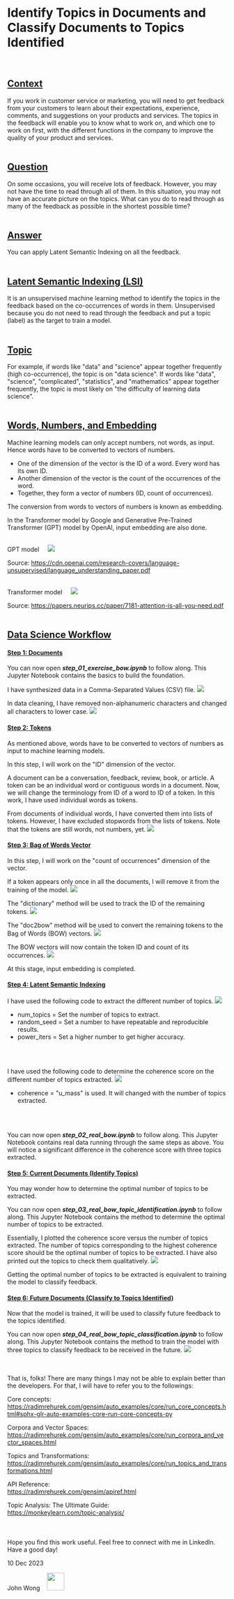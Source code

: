 # **Identify Topics in Documents and Classify Documents to Topics Identified**
<br>

## <u>**Context**</u>

If you work in customer service or marketing, you will need to get feedback from your customers to learn about their expectations, experience, comments, and suggestions on your products and services. The topics in the feedback will enable you to know what to work on, and which one to work on first, with the different functions in the company to improve the quality of your product and services.
<br>
<br>

## <u>**Question**</u>

On some occasions, you will receive lots of feedback. However, you may not have the time to read through all of them. In this situation, you may not have an accurate picture on the topics. What can you do to read through as many of the feedback as possible in the shortest possible time?
<br>
<br>

## <u>**Answer**</u>

You can apply Latent Semantic Indexing on all the feedback.
<br>
<br>

## <u>**Latent Semantic Indexing (LSI)**</u>

It is an unsupervised machine learning method to identify the topics in the feedback based on the co-occurrences of words in them. Unsupervised because you do not need to read through the feedback and put a topic (label) as the target to train a model.
<br>
<br>

## <u>**Topic**</u>

For example, if words like "data" and "science" appear together frequently (high co-occurrence), the topic is on "data science". If words like "data", "science", "complicated", "statistics", and "mathematics" appear together frequently, the topic is most likely on "the difficulty of learning data science".
<br>
<br>

## <u>**Words, Numbers, and Embedding**</u>

Machine learning models can only accept numbers, not words, as input. Hence words have to be converted to vectors of numbers.
* One of the dimension of the vector is the ID of a word. Every word has its own ID.
* Another dimension of the vector is the count of the occurrences of the word.
* Together, they form a vector of numbers (ID, count of occurrences).

The conversion from words to vectors of numbers is known as embedding.

In the Transformer model by Google and Generative Pre-Trained Transformer (GPT) model by OpenAI, input embedding are also done.
<br>
<br>

GPT model &nbsp;&nbsp;&nbsp; <img src='model_gpt.png'>

Source:
https://cdn.openai.com/research-covers/language-unsupervised/language_understanding_paper.pdf
<br>
<br>

Transformer model &nbsp;&nbsp;&nbsp; <img src='model_t.png'>

Source:
https://papers.neurips.cc/paper/7181-attention-is-all-you-need.pdf
<br>
<br>

## <u>**Data Science Workflow**</u>

#### <u>**Step 1: Documents**</u>

You can now open ***step_01_exercise_bow.ipynb*** to follow along. This Jupyter Notebook contains the basics to build the foundation.

I have synthesized data in a Comma-Separated Values (CSV) file.
<img src='step_01a.PNG'>
<br>

In data cleaning, I have removed non-alphanumeric characters and changed all characters to lower case.
<img src='step_01b.PNG'>
<br>

#### <u>**Step 2: Tokens**</u>

As mentioned above, words have to be converted to vectors of numbers as input to machine learning models.

In this step, I will work on the "ID" dimension of the vector.

A document can be a conversation, feedback, review, book, or article. A token can be an individual word or contiguous words in a document. Now, we will change the terminology from ID of a word to ID of a token. In this work, I have used individual words as tokens.

From documents of individual words, I have converted them into lists of tokens. However, I have excluded stopwords from the lists of tokens. Note that the tokens are still words, not numbers, yet.
<img src='step_01c.PNG'>
<br>

#### <u>**Step 3: Bag of Words Vector**</u>

In this step, I will work on the "count of occurrences" dimension of the vector.

If a token appears only once in all the documents, I will remove it from the training of the model.
<img src='step_01d.PNG'>
<br>

The "dictionary" method will be used to track the ID of the remaining tokens.
<img src='step_01e.PNG'>

The "doc2bow" method will be used to convert the remaining tokens to the Bag of Words (BOW) vectors.
<img src='step_01f.PNG'>

The BOW vectors will now contain the token ID and count of its occurrences.
<img src='step_01g.PNG'>

At this stage, input embedding is completed.
<br>

#### <u>**Step 4: Latent Semantic Indexing**</u>

I have used the following code to extract the different number of topics.
<img src='step_01h.PNG'>
* num_topics = Set the number of topics to extract.
* random_seed = Set a number to have repeatable and reproducible results.
* power_iters = Set a higher number to get higher accuracy.
<br>
<br>

I have used the following code to determine the coherence score on the different number of topics extracted.
<img src='step_01i.PNG'>
* coherence = "u_mass" is used. It will changed with the number of topics extracted.
<br>
<br>

You can now open ***step_02_real_bow.ipynb*** to follow along. This Jupyter Notebook contains real data running through the same steps as above. You will notice a significant difference in the coherence score with three topics extracted.

#### <u>**Step 5: Current Documents (Identify Topics)**</u>

You may wonder how to determine the optimal number of topics to be extracted.

You can now open ***step_03_real_bow_topic_identification.ipynb*** to follow along. This Jupyter Notebook contains the method to determine the optimal number of topics to be extracted.

Essentially, I plotted the coherence score versus the number of topics extracted. The number of topics corresponding to the highest coherence score should be the optimal number of topics to be extracted. I have also printed out the topics to check them qualitatively.
<img src='step_03.png'>

Getting the optimal number of topics to be extracted is equivalent to training the model to classify feedback.
<br>

#### <u>**Step 6: Future Documents (Classify to Topics Identified)**</u>

Now that the model is trained, it will be used to classify future feedback to the topics identified.

You can now open ***step_04_real_bow_topic_classification.ipynb*** to follow along. This Jupyter Notebook contains the method to train the model with three topics to classify feedback to be received in the future.
<img src='step_04.PNG'>
<br>
<br>
<br>

That is, folks! There are many things I may not be able to explain better than the developers. For that, I will have to refer you to the followings:
<br>

Core concepts:  
https://radimrehurek.com/gensim/auto_examples/core/run_core_concepts.html#sphx-glr-auto-examples-core-run-core-concepts-py
<br>

Corpora and Vector Spaces:  
https://radimrehurek.com/gensim/auto_examples/core/run_corpora_and_vector_spaces.html
<br>

Topics and Transformations:  
https://radimrehurek.com/gensim/auto_examples/core/run_topics_and_transformations.html
<br>

API Reference:  
https://radimrehurek.com/gensim/apiref.html

Topic Analysis: The Ultimate Guide:  
https://monkeylearn.com/topic-analysis/
<br>
<br>
<br>
<br>
Hope you find this work useful. Feel free to connect with me in LinkedIn. Have a good day!

10 Dec 2023

John Wong &nbsp;&nbsp; [<img src='linkedin.png' height="40"/>](https://www.linkedin.com/in/wongchikeongjohn)
